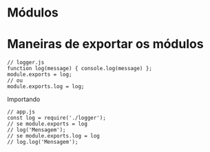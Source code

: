 # Módulos
# Maneiras de exportar os módulos
```
// logger.js
function log(message) { console.log(message) };
module.exports = log;
// ou 
module.exports.log = log;
```
Importando
```
// app.js
const log = require('./logger');
// se module.exports = log
// log('Mensagem');
// se module.exports.log = log
// log.log('Mensagem');